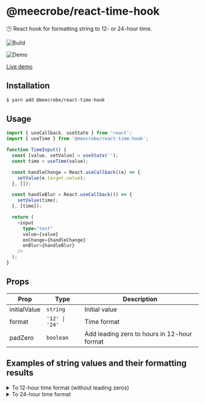 # @meecrobe/react-time-hook

🕑 React hook for formatting string to 12- or 24-hour time.

![Build](https://img.shields.io/github/workflow/status/meecrobe/react-time-hook/CI)

![Demo](https://user-images.githubusercontent.com/8003440/128711176-2d323c95-f5f4-47de-9e9c-d572e01f9e10.gif)

[Live demo](https://meecrobe.github.io/react-time-hook/)

## Installation

```bash
$ yarn add @meecrobe/react-time-hook
```

## Usage

```typescript
import { useCallback, useState } from 'react';
import { useTime } from '@meecrobe/react-time-hook';

function TimeInput() {
  const [value, setValue] = useState('');
  const time = useTime(value);

  const handleChange = React.useCallback((e) => {
    setValue(e.target.value);
  }, []);

  const handleBlur = React.useCallback(() => {
    setValue(time);
  }, [time]);

  return (
    <input
      type="text"
      value={value}
      onChange={handleChange}
      onBlur={handleBlur}
    />
  );
}
```

## Props

| Prop         | Type           | Description                                 |
| ------------ | -------------- | ------------------------------------------- |
| initialValue | `string`       | Initial value                               |
| format       | `'12' \| '24'` | Time format                                 |
| padZero      | `boolean`      | Add leading zero to hours in 12-hour format |

## Examples of string values and their formatting results

<details>
<summary>To 12-hour time format (without leading zeros)</summary>

| Input      | Output        |
| ---------- | ------------- |
| `''`       | `'12:00 AM'`  |
| `'0'`      | `'12:00 AM'`  |
| `'1'`      | `'1:00 AM'`   |
| `'10'`     | `'10:00 AM'`  |
| `'12'`     | `'12:00 PM'`  |
| `'13'`     | `'1:00 PM'`   |
| `'24'`     | `'12:00 AM' ` |
| `'99'`     | `'12:00 AM' ` |
| `'345'`    | `'3:45 AM'`   |
| `'1334' `  | `'1:34 PM' `  |
| `'5889'`   | `'12:00 AM'`  |
| `'1:4'`    | `'1:04 AM'`   |
| `'11:4'`   | `'11:04 AM'`  |
| `'26:09'`  | `'12:09 AM'`  |
| `'12:20'`  | `'12:20 PM' ` |
| `'2000'`   | `'8:00 PM'`   |
| `'3p'`     | `'3:00 PM `   |
| `'8:21p'`  | `'8:21 PM'`   |
| `'821p'`   | `'8:21 PM' `  |
| `'1201am'` | `'12:01 AM'`  |
| `'3:'`     | `'3:00 AM'`   |

</details>

<details>
<summary>To 24-hour time format</summary>

| Input        | Output    |
| ------------ | --------- |
| `'1'`        | `'01:00'` |
| `'10'`       | `'10:00'` |
| `'111'`      | `'01:11'` |
| `'153'`      | `'01:53'` |
| `'1820'`     | `'18:20'` |
| `'2400'`     | `'00:00'` |
| `'1:4'`      | `'01:04'` |
| `'11:4'`     | `'11:04'` |
| `'2244'`     | `'22:44'` |
| `'3p'`       | `'15:00'` |
| `'8:21am'`   | `'08:21'` |
| `'8:21p'`    | `'20:21'` |
| `'821p'`     | `'20:21'` |
| `'3p'`       | `'15:00'` |
| `'8:21p'`    | `'20:21'` |
| `'03:55 AM'` | `'03:55'` |
| `'03:55 PM'` | `'15:55'` |
| `'12:01 AM'` | `'00:01'` |
| `'1201a'`    | `'00:01'` |
| `'00:55'`    | `'00:55'` |
| `'66:66'`    | `'00:00'` |
| `'22:'`      | `'22:00'` |

</details>
